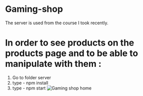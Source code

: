 # Gaming-shop
The server is used from the course I took recently. 
# In order to see products on the products page and to be able to manipulate with them :  
1. Go to folder server 
2. type - npm install 
3. type - npm start 
![Gaming shop home](https://user-images.githubusercontent.com/95870159/192088043-84ee102f-9e29-41fc-ac6c-5f8da5b1b072.png)
